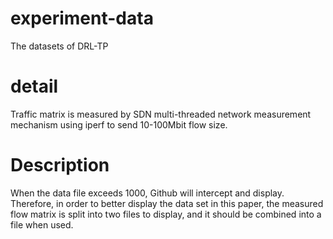 # experiment-data
The datasets of DRL-TP

# detail #
Traffic matrix is measured by SDN multi-threaded network measurement mechanism using iperf to send 10-100Mbit flow size. 

# Description #
When the data file exceeds 1000, Github will intercept and display. 
Therefore, in order to better display the data set in this paper, the measured flow matrix is split into two files to display, 
and it should be combined into a file when used.
